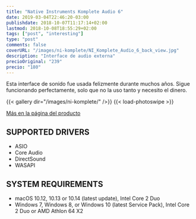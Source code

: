 ```yaml
---
title: "Native Instruments Komplete Audio 6"
date: 2019-03-04T22:46:20-03:00
publishdate: 2018-10-07T11:17:14+02:00
lastmod: 2018-10-08T18:55:29+02:00
tags: ["post", "interesting"]
type: "post"
comments: false
coverURL: "/images/ni-komplete/NI_Komplete_Audio_6_back_view.jpg"
description: "Interface de audio externa"
precioOriginal: "239"
precio: "180"
---
```



Esta interface de sonido fue usada felizmente durante muchos años. Sigue funcionando perfectamente, solo que no la uso tanto y necesito el dinero. 

{{< gallery dir="/images/ni-komplete/" />}} {{< load-photoswipe >}}


[Más en la página del producto](https://www.native-instruments.com/en/products/komplete/audio-interfaces/komplete-audio-6/)

## SUPPORTED DRIVERS

* ASIO
* Core Audio
* DirectSound
* WASAPI

## SYSTEM REQUIREMENTS

* macOS 10.12, 10.13 or 10.14 (latest update), Intel Core 2 Duo
* Windows 7, Windows 8, or Windows 10 (latest Service Pack), Intel Core 2 Duo or AMD Athlon 64 X2


